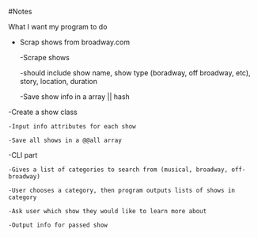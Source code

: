 #Notes

What I want my program to do

- Scrap shows from broadway.com

    -Scrape shows

    -should include show name, show type (boradway, off broadway, etc), story, location, duration

    -Save show info in a array || hash

-Create a show class

    -Input info attributes for each show

    -Save all shows in a @@all array

-CLI part
    
    -Gives a list of categories to search from (musical, broadway, off-broadway)

    -User chooses a category, then program outputs lists of shows in category

    -Ask user which show they would like to learn more about

    -Output info for passed show
